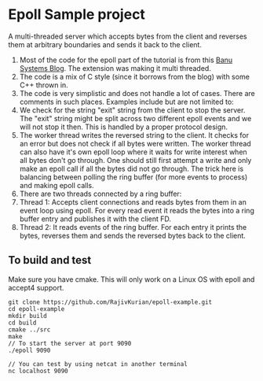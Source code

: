 Epoll Sample project
====================

A multi-threaded server which accepts bytes from the client and reverses them at arbitrary boundaries and sends it back to the client.

1.  Most of the code for the epoll part of the tutorial is from this [Banu Systems Blog](https://banu.com/blog/2/how-to-use-epoll-a-complete-example-in-c/). The extension was making it multi threaded.
2.  The code is a mix of C style (since it borrows from the blog) with some C++ thrown in.
3.  The code is very simplistic and does not handle a lot of cases. There are comments in such places. Examples include but are not limited to:
  1. We check for the string "exit" string from the client to stop the server. The "exit" string might be split across two different epoll events and we will not stop it then. This is handled by a proper protocol design.
  2.  The worker thread writes the reversed string to the client. It checks for an error but does not check if all bytes were written. The worker thread can also have it's own epoll loop where it waits for write interest when all bytes don't go through. One should still first attempt a write and only make an epoll call if all the bytes did not go through. The trick here is balancing between polling the ring buffer (for more events to process) and making epoll calls.
4.  There are two threads connected by a ring buffer:
  1.  Thread 1: Accepts client connections and reads bytes from them in an event loop using epoll. For every read event it reads the bytes into a ring buffer entry and publishes it with the client FD.
  2.  Thread 2: It reads events of the ring buffer. For each entry it prints the bytes, reverses them and sends the reversed bytes back to the client.

  To build and test
-------------------

  Make sure you have cmake. This will only work on a Linux OS with epoll and accept4 support.

    git clone https://github.com/RajivKurian/epoll-example.git
    cd epoll-example
    mkdir build
    cd build
    cmake ../src
    make
    // To start the server at port 9090
    ./epoll 9090

    // You can test by using netcat in another terminal
    nc localhost 9090




